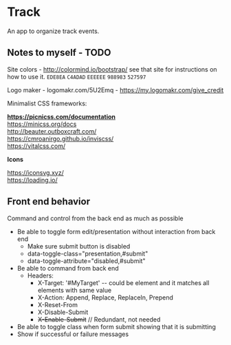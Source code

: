 # Track

An app to organize track events.

## Notes to myself - TODO

Site colors - http://colormind.io/bootstrap/ see that site for instructions on
how to use it. `EDE8EA` `C4ADAD` `EEEEEE` `988983` `527597`

Logo maker - logomakr.com/5U2Emq - https://my.logomakr.com/give_credit

Minimalist CSS frameworks:


**<https://picnicss.com/documentation>**  
https://minicss.org/docs  
http://beauter.outboxcraft.com/  
https://cmroanirgo.github.io/inviscss/  
https://vitalcss.com/

**Icons**

https://iconsvg.xyz/  
https://loading.io/

## Front end behavior

Command and control from the back end as much as possible

- Be able to toggle form edit/presentation without interaction from back end
    + Make sure submit button is disabled
    + data-toggle-class="presentation,#submit"
    + data-toggle-attribute="disabled,#submit"
- Be able to command from back end
    + Headers:
        * X-Target: '#MyTarget' -- could be element and it matches all elements
          with same value
        * X-Action: Append, Replace, ReplaceIn, Prepend
        * X-Reset-From
        * X-Disable-Submit
        * ~~X-Enable-Submit~~ // Redundant, not needed
- Be able to toggle class when form submit showing that it is submitting
- Show if successful or failure messages


